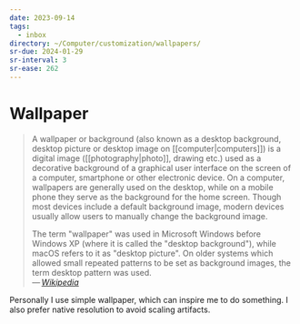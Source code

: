 ```yaml
---
date: 2023-09-14
tags:
  - inbox
directory: ~/Computer/customization/wallpapers/
sr-due: 2024-01-29
sr-interval: 3
sr-ease: 262
---
```


# Wallpaper

> A wallpaper or background (also known as a desktop background, desktop picture
> or desktop image on [[computer|computers]]) is a digital image
> ([[photography|photo]], drawing etc.) used as a decorative background of a
> graphical user interface on the screen of a computer, smartphone or other
> electronic device. On a computer, wallpapers are generally used on the
> desktop, while on a mobile phone they serve as the background for the home
> screen. Though most devices include a default background image, modern devices
> usually allow users to manually change the background image.
>
> The term "wallpaper" was used in Microsoft Windows before Windows XP (where it
> is called the "desktop background"), while macOS refers to it as "desktop
> picture". On older systems which allowed small repeated patterns to be set as
> background images, the term desktop pattern was used.\
> — <cite>[Wikipedia](https://en.wikipedia.org/wiki/Wallpaper_\(computing\))</cite>

Personally I use simple wallpaper, which can inspire me to do something. I also
prefer native resolution to avoid scaling artifacts.
